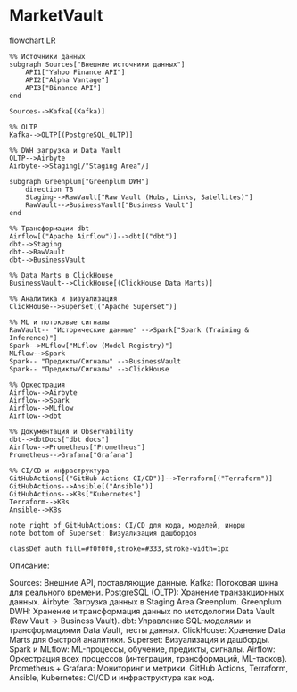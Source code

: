 # MarketVault
flowchart LR

    %% Источники данных
    subgraph Sources["Внешние источники данных"]
        API1["Yahoo Finance API"]
        API2["Alpha Vantage"]
        API3["Binance API"]
    end

    Sources-->Kafka[(Kafka)]

    %% OLTP
    Kafka-->OLTP[(PostgreSQL_OLTP)]

    %% DWH загрузка и Data Vault
    OLTP-->Airbyte
    Airbyte-->Staging[/"Staging Area"/]

    subgraph Greenplum["Greenplum DWH"]
        direction TB
        Staging-->RawVault["Raw Vault (Hubs, Links, Satellites)"]
        RawVault-->BusinessVault["Business Vault"]
    end

    %% Трансформации dbt
    Airflow[("Apache Airflow")]-->dbt[("dbt")]
    dbt-->Staging
    dbt-->RawVault
    dbt-->BusinessVault

    %% Data Marts в ClickHouse
    BusinessVault-->ClickHouse[(ClickHouse Data Marts)]

    %% Аналитика и визуализация
    ClickHouse-->Superset[("Apache Superset")]

    %% ML и потоковые сигналы
    RawVault-- "Исторические данные" -->Spark["Spark (Training & Inference)"]
    Spark-->MLflow["MLflow (Model Registry)"]
    MLflow-->Spark
    Spark-- "Предикты/Сигналы" -->BusinessVault
    Spark-- "Предикты/Сигналы" -->ClickHouse

    %% Оркестрация
    Airflow-->Airbyte
    Airflow-->Spark
    Airflow-->MLflow
    Airflow-->dbt

    %% Документация и Observability
    dbt-->dbtDocs["dbt docs"]
    Airflow-->Prometheus["Prometheus"]
    Prometheus-->Grafana["Grafana"]

    %% CI/CD и инфраструктура
    GitHubActions[("GitHub Actions CI/CD")]-->Terraform[("Terraform")]
    GitHubActions-->Ansible[("Ansible")]
    GitHubActions-->K8s["Kubernetes"]
    Terraform-->K8s
    Ansible-->K8s

    note right of GitHubActions: CI/CD для кода, моделей, инфры
    note bottom of Superset: Визуализация дашбордов

    classDef auth fill=#f0f0f0,stroke=#333,stroke-width=1px



Описание:

Sources: Внешние API, поставляющие данные.
Kafka: Потоковая шина для реального времени.
PostgreSQL (OLTP): Хранение транзакционных данных.
Airbyte: Загрузка данных в Staging Area Greenplum.
Greenplum DWH: Хранение и трансформация данных по методологии Data Vault (Raw Vault → Business Vault).
dbt: Управление SQL-моделями и трансформациями Data Vault, тесты данных.
ClickHouse: Хранение Data Marts для быстрой аналитики.
Superset: Визуализация и дашборды.
Spark и MLflow: ML-процессы, обучение, предикты, сигналы.
Airflow: Оркестрация всех процессов (интеграции, трансформаций, ML-тасков).
Prometheus + Grafana: Мониторинг и метрики.
GitHub Actions, Terraform, Ansible, Kubernetes: CI/CD и инфраструктура как код.